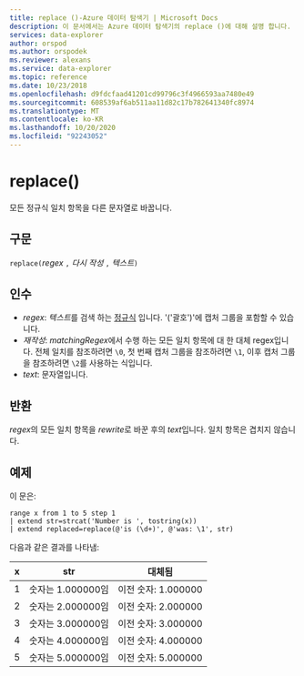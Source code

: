 ```yaml
---
title: replace ()-Azure 데이터 탐색기 | Microsoft Docs
description: 이 문서에서는 Azure 데이터 탐색기의 replace ()에 대해 설명 합니다.
services: data-explorer
author: orspod
ms.author: orspodek
ms.reviewer: alexans
ms.service: data-explorer
ms.topic: reference
ms.date: 10/23/2018
ms.openlocfilehash: d9fdcfaad41201cd99796c3f4966593aa7480e49
ms.sourcegitcommit: 608539af6ab511aa11d82c17b782641340fc8974
ms.translationtype: MT
ms.contentlocale: ko-KR
ms.lasthandoff: 10/20/2020
ms.locfileid: "92243052"
---
```

# <a name="replace"></a>replace()

모든 정규식 일치 항목을 다른 문자열로 바꿉니다.

## <a name="syntax"></a>구문

`replace(`*regex* `,` *다시 작성* `,` *텍스트*`)`

## <a name="arguments"></a>인수

* *regex*: *텍스트*를 검색 하는 [정규식](https://github.com/google/re2/wiki/Syntax) 입니다. '('괄호')'에 캡처 그룹을 포함할 수 있습니다. 
* *재작성*: *matchingRegex*에서 수행 하는 모든 일치 항목에 대 한 대체 regex입니다. 전체 일치를 참조하려면 `\0`, 첫 번째 캡처 그룹을 참조하려면 `\1`, 이후 캡처 그룹을 참조하려면 `\2`를 사용하는 식입니다.
* *text*: 문자열입니다.

## <a name="returns"></a>반환

*regex*의 모든 일치 항목을 *rewrite*로 바꾼 후의 *text*입니다. 일치 항목은 겹치지 않습니다.

## <a name="example"></a>예제

이 문은:

```kusto
range x from 1 to 5 step 1
| extend str=strcat('Number is ', tostring(x))
| extend replaced=replace(@'is (\d+)', @'was: \1', str)
```

다음과 같은 결과를 나타냄:

| x    | str | 대체됨|
|---|---|---|
| 1    | 숫자는 1.000000임  | 이전 숫자: 1.000000|
| 2    | 숫자는 2.000000임  | 이전 숫자: 2.000000|
| 3    | 숫자는 3.000000임  | 이전 숫자: 3.000000|
| 4    | 숫자는 4.000000임  | 이전 숫자: 4.000000|
| 5    | 숫자는 5.000000임  | 이전 숫자: 5.000000|
 